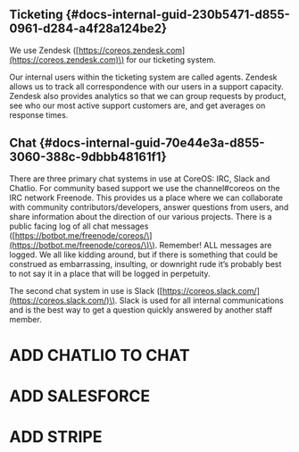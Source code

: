 ## Ticketing {#docs-internal-guid-230b5471-d855-0961-d284-a4f28a124be2}

We use Zendesk \([https://coreos.zendesk.com](https://coreos.zendesk.com)\) for our ticketing system.

Our internal users within the ticketing system are called agents. Zendesk allows us to track all correspondence with our users in a support capacity.  Zendesk also provides analytics so that we can group requests by product, see who our most active support customers are, and get averages on response times.

## Chat {#docs-internal-guid-70e44e3a-d855-3060-388c-9dbbb48161f1}

There are three primary chat systems in use at CoreOS: IRC, Slack and Chatlio. For community based support we use the channel\#coreos on the IRC network Freenode. This provides us a place where we can collaborate with community contributors/developers, answer questions from users, and share information about the direction of our various projects. There is a public facing log of all chat messages \([https://botbot.me/freenode/coreos/\](https://botbot.me/freenode/coreos/\)\). Remember! ALL messages are logged. We all like kidding around, but if there is something that could be construed as embarrassing, insulting, or downright rude it’s probably best to not say it in a place that will be logged in perpetuity.

The second chat system in use is Slack \([https://coreos.slack.com/](https://coreos.slack.com/)\). Slack is used for all internal communications and is the best way to get a question quickly answered by another staff member.

# ADD CHATLIO TO CHAT 

# ADD  SALESFORCE

# ADD STRIPE



